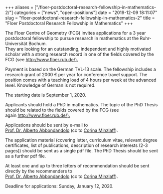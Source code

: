 +++
aliases = ["/floer-postdoctoral-research-fellowship-in-mathematics-2/"]
categories = ["news", "open-positions"]
date = "2019-12-09 18:11:07"
slug = "floer-postdoctoral-research-fellowship-in-mathematics-2"
title = "Floer Postdoctoral Research Fellowship in Mathematics"
+++

The Floer Centre of Geometry (FCG) invites applications for a 3 year
postdoctoral fellowship to pursue research in mathematics at the
Ruhr-Universität Bochum.  
They are looking for an outstanding, independent and highly motivated
scholar with a strong research record in one of the fields covered by
the FCG (see [http://www.floer.rub.de/).](http://www.floer.rub.de/)  
  
Payment is based on the German TVL-13 scale. The fellowship includes a
research grant of 2000 € per year for conference travel support. The
position comes with a teaching load of 4 hours per week at the advanced
level. Knowledge of German is not required.  
  
The starting date is September 1, 2020.  
  
Applicants should hold a PhD in mathematics. The topic of the PhD Thesis
should be related to the fields covered by the FCG (see
again [http://www.floer.rub.de/).](http://www.floer.rub.de/)  
  
Applications should be sent by e-mail to[  
Prof. Dr. Alberto Abbondandolo](mailto:alberto.abbondandolo@rub.de) (cc
to [Corina Minzlaff](mailto:Corina.Minzlaff@ruhr-uni-bochum.de)).  
  
The application material (covering letter, curriculum vitae, relevant
degree certificates, list of publications, description of research
interests (2-3 pages)) should be sent as a single pdf file. The PhD
Thesis should be sent as a further pdf file.  
  
At least one and up to three letters of recommendation should be sent
directly by the recommenders to[  
Prof. Dr. Alberto Abbondandolo](mailto:alberto.abbondandolo@rub.de) (cc
to [Corina Minzlaff](mailto:Corina.Minzlaff@ruhr-uni-bochum.de)).  
  
Deadline for applications: Sunday, January 12, 2020.
